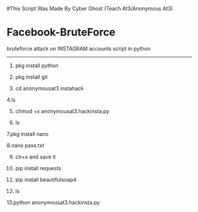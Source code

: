 #This Script Was Made By Cyber Ghost (Teach At3/Anonymous At3)

# Facebook-BruteForce
bruteforce attack on INSTAGRAM accounts script in python

-----------------------

1. pkg install python
 
 
2. pkg install git
 
3. cd anonymousat3 instahack
 
4.ls
 
5. chmod +x anonymousat3.hackinsta.py
 
6. ls
 
7.pkg install nano
 
8.nano pass.txt
 
9. ctr+x and save it
 
10. pip install requests
 
11. pip install beautifulsoap4
 
12. ls 
 
13.python anonymousat3.hackinsta.py

